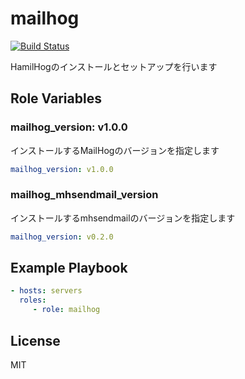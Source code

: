 mailhog
=========

[![Build Status](https://travis-ci.org/wate/ansible-role-mailhog.svg?branch=master)](https://travis-ci.org/wate/ansible-role-mailhog)

HamilHogのインストールとセットアップを行います

Role Variables
--------------

### mailhog_version: v1.0.0

インストールするMailHogのバージョンを指定します

```yaml
mailhog_version: v1.0.0
```

### mailhog_mhsendmail_version

インストールするmhsendmailのバージョンを指定します

```yaml
mailhog_version: v0.2.0
```

Example Playbook
----------------

```yaml
- hosts: servers
  roles:
     - role: mailhog
```

License
-------

MIT
